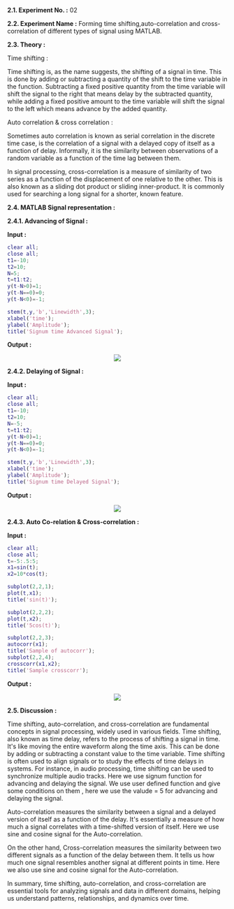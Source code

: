 **2.1. Experiment No. :** 02

**2.2. Experiment Name :** Forming time shifting,auto-correlation and cross-correlation of different types of signal using MATLAB.

**2.3. Theory :**

<p align="center">
  
Time shifting :

Time shifting is, as the name suggests, the shifting of a signal in time. This is done by adding or subtracting a quantity of the shift to the time variable in the function. Subtracting a fixed positive quantity from the time variable will shift the signal to the right that means delay by the subtracted quantity, while adding a fixed positive amount to the time variable will shift the signal to the left which means advance by the added quantity.

Auto correlation & cross correlation :

Sometimes auto correlation is known as serial correlation in the discrete time case, is the correlation of a signal with a delayed copy of itself as a function of delay. Informally, it is the similarity between observations of a random variable as a function of the time lag between them.

In signal processing, cross-correlation is a measure of similarity of two series as a function of the displacement of one relative to the other. This is also known as a sliding dot product or sliding inner-product. It is commonly used for searching a long signal for a shorter, known feature.


</p>


**2.4. MATLAB Signal representation :**

**2.4.1. Advancing of Signal :**

**Input :**

```matlab
clear all;
close all;
t1=-10;
t2=10;
N=5;
t=t1:t2;
y(t-N>0)=1;
y(t-N==0)=0;
y(t-N<0)=-1;

stem(t,y,'b','Linewidth',3);
xlabel('time');
ylabel('Amplitude');
title('Signum time Advanced Signal');

```

**Output :**

<p align="center">
  <img src="https://github.com/labib1910024/ECE-4124_1910024/assets/87533597/e222d5e7-42a5-4369-9737-cff53be46613">
</p>




**2.4.2. Delaying of Signal :** 

**Input :**

```matlab
clear all;
close all;
t1=-10;
t2=10;
N=-5;
t=t1:t2;
y(t-N>0)=1;
y(t-N==0)=0;
y(t-N<0)=-1;

stem(t,y,'b','Linewidth',3);
xlabel('time');
ylabel('Amplitude');
title('Signum time Delayed Signal');
```

**Output :**

<p align="center">
 
  <img src="https://github.com/labib1910024/ECE-4124_1910024/assets/87533597/b0f7b3c1-ed8a-4798-bac3-53aed76aea3c">
</p>



**2.4.3. Auto Co-relation & Cross-correlation :** 

**Input :**

```matlab
clear all;
close all;
t=-5:.5:5;
x1=sin(t);
x2=10*cos(t);

subplot(2,2,1);
plot(t,x1);
title('sin(t)');

subplot(2,2,2);
plot(t,x2);
title('5cos(t)');

subplot(2,2,3);
autocorr(x1);
title('Sample of autocorr');
subplot(2,2,4);
crosscorr(x1,x2);
title('Sample crosscorr');
```

**Output :**

<p align="center">
  <img src="https://github.com/labib1910024/ECE-4124_1910024/assets/87533597/e74e33c3-bee7-4caf-b323-e4a245533226">
</p>



**2.5. Discussion :**

<p align="center">

Time shifting, auto-correlation, and cross-correlation are fundamental concepts in signal processing, widely used in various fields.
Time shifting, also known as time delay, refers to the process of shifting a signal in time. It's like moving the entire waveform along the time axis. This can be done by adding or subtracting a constant value to the time variable. Time shifting is often used to align signals or to study the effects of time delays in systems. For instance, in audio processing, time shifting can be used to synchronize multiple audio tracks. Here we use signum function for advancing and delaying the signal. We use user defined function and give some conditions on them , here we use the valude = 5 for advancing and delaying the signal.

Auto-correlation measures the similarity between a signal and a delayed version of itself as a function of the delay. It's essentially a measure of how much a signal correlates with a time-shifted version of itself. Here we use sine and cosine signal for the Auto-correlation.

On the other hand, Cross-correlation measures the similarity between two different signals as a function of the delay between them. It tells us how much one signal resembles another signal at different points in time.  Here we also use sine and cosine signal for the Auto-correlation.

In summary, time shifting, auto-correlation, and cross-correlation are essential tools for analyzing signals and data in different domains, helping us understand patterns, relationships, and dynamics over time. 

</p>
 

